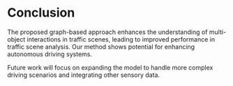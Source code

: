 
# Conclusion

The proposed graph-based approach enhances the understanding of multi-object interactions in traffic scenes, leading to improved performance in traffic scene analysis. Our method shows potential for enhancing autonomous driving systems.

Future work will focus on expanding the model to handle more complex driving scenarios and integrating other sensory data.
